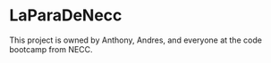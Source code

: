 # LaParaDeNecc

This project is owned by Anthony, Andres, and everyone at the code bootcamp from NECC. 
